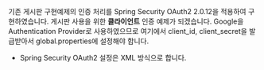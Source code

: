 기존 게시판 구현예제의 인증 처리를 Spring Security OAuth2 2.0.12을 적용하여 구현하였습니다. 게시판 사용을 위한 <b>클라이언트</b> 인증 예제가 되겠습니다. Google을 Authentication Provider로 사용하였으므로 여기에서 client_id, client_secret을 발급받아서 global.properties에 설정해야 합니다.

* Spring Security OAuth2 설정은 XML 방식으로 합니다.



 
